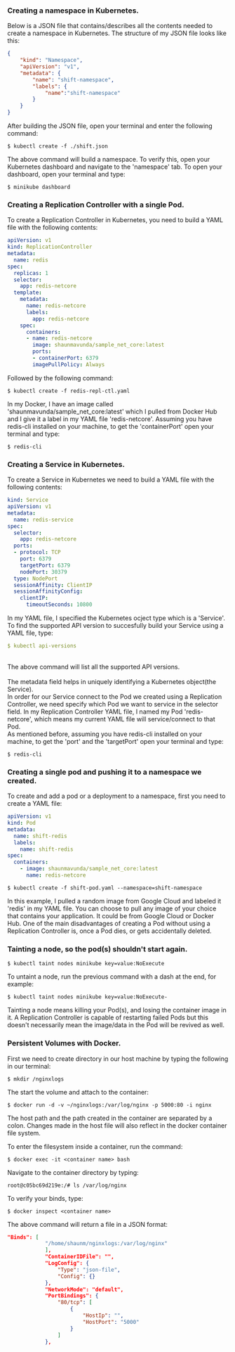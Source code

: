 ### __Creating a namespace in Kubernetes.__

Below is a JSON file that contains/describes all the contents needed to create a namespace in Kubernetes. The structure of my JSON file looks like this: 

```json
{
    "kind": "Namespace",
    "apiVersion": "v1",
    "metadata": {
        "name": "shift-namespace",
        "labels": {
            "name":"shift-namespace"
        }
    }
}

```
After building the JSON file, open your terminal and enter the following command:
```console
$ kubectl create -f ./shift.json
```

The above command will build a namespace. To verify this, open your Kubernetes dashboard and navigate to the 'namespace' tab. To open your dashboard, open your terminal and type:
```console
$ minikube dashboard
```

### __Creating a Replication Controller with a single Pod.__

To create a Replication Controller in Kubernetes, you need to build a YAML file with the following contents:

```yml
apiVersion: v1
kind: ReplicationController
metadata:
  name: redis
spec:
  replicas: 1
  selector:
    app: redis-netcore
  template:
    metadata:
      name: redis-netcore
      labels:
        app: redis-netcore
    spec:
      containers:
      - name: redis-netcore
        image: shaunmavunda/sample_net_core:latest
        ports:
        - containerPort: 6379
        imagePullPolicy: Always
```
Followed by the following command:
```console
$ kubectl create -f redis-repl-ctl.yaml
```
In my Docker, I have an image called 'shaunmavunda/sample_net_core:latest' which I pulled from Docker Hub and I give it a label in my YAML file 'redis-netcore'. Assuming you have redis-cli installed on your machine, to get the 'containerPort' open your terminal and type:

```console
$ redis-cli
``` 

### __Creating a Service in Kubernetes.__

To create a Service in Kubernetes we need to build a YAML file with the following contents:

```yml
kind: Service
apiVersion: v1
metadata:
  name: redis-service
spec:
  selector:
    app: redis-netcore
  ports:
  - protocol: TCP
    port: 6379
    targetPort: 6379
    nodePort: 30379
  type: NodePort
  sessionAffinity: ClientIP
  sessionAffinityConfig: 
    clientIP:
      timeoutSeconds: 10800
```
In my YAML file, I specified the Kubernetes ocject type which is a 'Service'. To find the supported API version to succesfully build your Service using a YAML file, type:

```yml
$ kubectl api-versions
```
<br/>The above command will list all the supported API versions.<br/>
<br/>The metadata field helps in uniquely identifying a Kubernetes object(the Service).<br/>In order for our Service connect to the Pod we created using a Replication Controller, we need specify which Pod we want to service in the selector field. In my Replication Controller YAML file, I named my Pod 'redis-netcore', which means my current YAML file will service/connect to that Pod.<br/> As mentioned before, assuming you have redis-cli installed on your machine, to get the 'port' and the 'targetPort' open your terminal and type:

```console
$ redis-cli
``` 


### __Creating a single pod and pushing it to a namespace we created.__

To create and add a pod or a deployment to a namespace, first you need to create a YAML file:

```yml
apiVersion: v1
kind: Pod
metadata:
  name: shift-redis
  labels:
    name: shift-redis
spec:
  containers:
    - image: shaunmavunda/sample_net_core:latest
      name: redis-netcore
```
```console
$ kubectl create -f shift-pod.yaml --namespace=shift-namespace
``` 

In this example, I pulled a random image from Google Cloud and labeled it 'redis' in my YAML file. You can choose to pull any image of your choice that contains your application. It could be from Google Cloud or Docker Hub. One of the main disadvantages of creating a Pod without using a Replication Controller is, once a Pod dies, or gets accidentally deleted.

### __Tainting a node, so the pod(s) shouldn't start again.__

```console
$ kubectl taint nodes minikube key=value:NoExecute
```
To untaint a node, run the previous command with a dash at the end, for example:

```console
$ kubectl taint nodes minikube key=value:NoExecute-
```
Tainting a node means killing your Pod(s), and losing the container image in it. A Replication Controller is capable of restarting failed Pods but this doesn't necessarily mean the image/data in the Pod will be revived as well. 

### __Persistent Volumes with Docker.__
First we need to create directory in our host machine by typing the following in our terminal:

```console
$ mkdir /nginxlogs
```
The start the volume and attach to the container:
```console
$ docker run -d -v ~/nginxlogs:/var/log/nginx -p 5000:80 -i nginx
```
The host path and the path created in the container are separated by a colon. Changes made in the host file will also reflect in the docker container file system.

To enter the filesystem inside a container, run the command:
```console
$ docker exec -it <container name> bash
```
Navigate to the container directory by typing:
```console
root@c05bc69d219e:/# ls /var/log/nginx
```
To verify your binds, type:
```console
$ docker inspect <container name>
```
The above command will return a file in a JSON format:

```json
"Binds": [
            "/home/shaunm/nginxlogs:/var/log/nginx"
            ],
            "ContainerIDFile": "",
            "LogConfig": {
                "Type": "json-file",
                "Config": {}
            },
            "NetworkMode": "default",
            "PortBindings": {
                "80/tcp": [
                    {
                        "HostIp": "",
                        "HostPort": "5000"
                    }
                ]
            },
```







